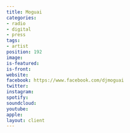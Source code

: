 ```yaml
---
title: Moguai
categories:
- radio
- digital
- press
tags:
- artist
position: 192
image: 
is-featured: 
is-front: 
website: 
facebook: https://www.facebook.com/djmoguai
twitter: 
instagram: 
spotify: 
soundcloud: 
youtube: 
apple: 
layout: client
---
```


